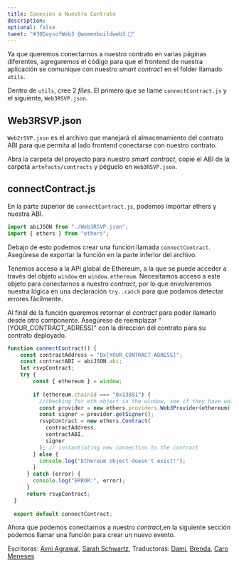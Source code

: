 ```yaml
---
title: Conexión a Nuestro Contrato
description:
optional: false
tweet: "#30DaysofWeb3 @womenbuildweb3 🌈"
---
```



Ya que queremos conectarnos a nuestro contrato en varias páginas diferentes, agregaremos el código para que el frontend de nuestra aplicación se comunique con nuestro *smart contract* en el folder llamado `utils`.

Dentro de `utils`, cree 2 *files*. El primero que se llame `connectContract.js` y el siguiente, `Web3RSVP.json`.


## Web3RSVP.json

`Web2rSVP.json` es el archivo que manejará el almacenamiento del contrato ABI para que permita al lado frontend conectarse con nuestro contrato.

Abra la carpeta del proyecto para nuestro *smart contract*, copie el ABI de la carpeta `artefacts/contracts` y péguelo en `Web3RSVP.json`.


## connectContract.js

En la parte superior de `connectContract.js`, podemos importar ethers y nuestra ABI.

```javascript
import abiJSON from "./Web3RSVP.json";
import { ethers } from "ethers";
```

Debajo de esto podemos crear una función llamada `connectContract`. Asegúrese de exportar la función en la parte inferior del archivo.

Tenemos acceso a la API global de Ethereum, a la que se puede acceder a través del objeto `window` en `window.ethereum`. Necesitamos acceso a este objeto para conectarnos a nuestro *contract*, por lo que envolveremos nuestra lógica en una declaración `try..catch` para que podamos detectar errores fácilmente.

Al final de la función queremos retornar el *contract* para poder llamarlo desde otro componente. Asegúrese de reemplazar "[YOUR_CONTRACT_ADRESS]" con la dirección del contrato para su contrato deployado.

```javascript
function connectContract() {
    const contractAddress = "0x[YOUR_CONTRACT_ADRESS]";
    const contractABI = abiJSON.abi;
    let rsvpContract;
    try {
        const { ethereum } = window;
  
        if (ethereum.chainId === "0x13881") {
          //checking for eth object in the window, see if they have wallet connected to Polygon Mumbai network
          const provider = new ethers.providers.Web3Provider(ethereum);
          const signer = provider.getSigner();
          rsvpContract = new ethers.Contract(
            contractAddress,
            contractABI,
            signer
          ); // instantiating new connection to the contract
        } else {
          console.log("Ethereum object doesn't exist!");
        }
      } catch (error) {
        console.log("ERROR:", error);
      }
      return rsvpContract;
  }
  
  export default connectContract;
```

Ahora que podemos conectarnos a nuestro *contract*,en la siguiente sección podemos llamar una función para crear un nuevo evento.

Escritoras: [Avni Agrawal](https://twitter.com/AvniAgrawal1802), [Sarah Schwartz](https://twitter.com/schwartzswartz),
Traductoras: [Dami](https://twitter.com/dakitidami), [Brenda](https://twitter.com/engineerbrenda), [Caro Meneses](https://twitter.com/carmedinat)